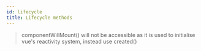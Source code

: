 ```yaml
---
id: lifecycle
title: Lifecycle methods
---
```

> componentWillMount() will not be accessible as it is used to initialise vue's reactivity system, instead use created()